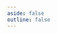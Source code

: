 ```yaml
---
aside: false
outline: false
---
```


<Container url="https://www.mubu.com/doc/7RYbHADBDCK#m" />

<script setup>
    import Container from './../../../src/components/container.vue'
</script>